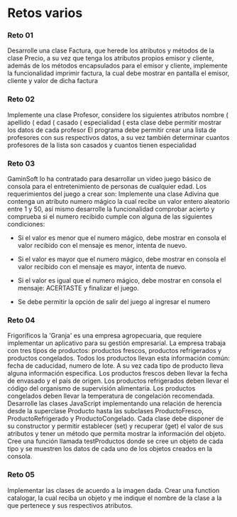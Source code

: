 # Retos varios
### Reto 01
Desarrolle
una clase Factura, que herede los atributos y métodos
de la clase Precio, a su vez que tenga los atributos propios emisor y
cliente, además de los métodos encapsulados para el emisor y
cliente, implemente la funcionalidad imprimir factura, la cual debe
mostrar en pantalla el emisor, cliente y valor de dicha factura
### Reto 02
Implemente
una clase Profesor, considere los siguientes atributos
nombre ( apellido ( edad ( casado (
especialidad ( esta clase debe permitir mostrar los datos
de cada profesor
El
programa debe permitir crear una lista de profesores con sus
respectivos datos, a su vez también determinar cuantos profesores
de la lista son casados y cuantos tienen especialidad
### Reto 03
GaminSoft
lo ha contratado para desarrollar un video juego básico de consola para el
entretenimiento de personas de cualquier edad.
Los requerimientos del juego a crear son:
Implemente una clase Adivina que contenga un atributo numero mágico la cual recibe un
valor entero aleatorio entre 1 y 50, así mismo desarrolle la funcionalidad comprobar acierto y
comprueba si el numero recibido cumple con alguna de las siguientes condiciones:

- Si el valor es menor que el numero mágico, debe mostrar en consola el valor recibido con
el mensaje es menor, intenta de nuevo.

- Si el valor es mayor que el numero mágico, debe mostrar en consola el valor recibido con
el mensaje es mayor, intenta de nuevo.

- Si el valor es igual que el numero mágico, debe mostrar en consola el mensaje:
ACERTASTE y finalizar el juego.

- Se debe permitir la opción de salir del juego al ingresar el numero
### Reto 04
Frigoríficos la 'Granja' es una empresa agropecuaria, que requiere implementar un aplicativo
para su gestión empresarial.
La empresa trabaja con tres tipos de productos: productos frescos, productos refrigerados y
productos congelados.
Todos los productos llevan esta información común: fecha de caducidad, numero de lote. A
su vez cada tipo de producto lleva alguna información especifica.
Los productos frescos deben llevar la fecha de envasado y el país de origen. Los productos
refrigerados deben llevar el código del organismo de supervisión alimentaria. Los productos
congelados deben llevar la temperatura de congelación recomendada.
Desarrolle las clases JavaScript implementando una relación de herencia desde la
superclase Producto hasta las subclases ProductoFresco, ProductoRefrigerado y
ProductoCongelado. Cada clase debe disponer de su constructor y permitir establecer (set)
y recuperar (get) el valor de sus atributos y tener un método que permita mostrar la
información del objeto. Cree una función llamada testProductos donde se cree un objeto
de cada tipo y se muestren los datos de cada uno de los objetos creados en la consola.
### Reto 05
Implementar las clases de
acuerdo a la imagen dada.
Crear
una function
catalogar, la cual reciba un
objeto y me indique el
nombre de la clase a la que
pertenece y sus respectivos
atributos.
